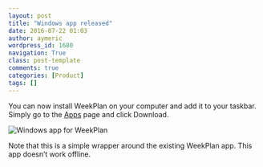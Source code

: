 ```yaml
---
layout: post
title: "Windows app released"
date: 2016-07-22 01:03
author: aymeric
wordpress_id: 1680
navigation: True
class: post-template
comments: true
categories: [Product]
tags: []
---
```

You can now install WeekPlan on your computer and add it to your taskbar.
Simply go to the [Apps](http://weekplan.net/apps) page and click Download.

![Windows app for WeekPlan](http://54.173.16.9/wp-content/uploads/2016/07/35296225d0ace38fbaae7e8484643fa2.png "Windows app for WeekPlan")

Note that this is a simple wrapper around the existing WeekPlan app. This app doesn’t work offline.
